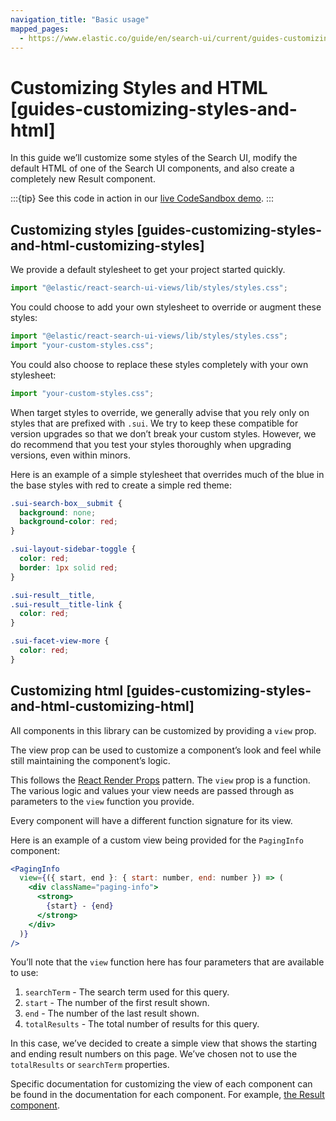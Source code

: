```yaml
---
navigation_title: "Basic usage"
mapped_pages:
  - https://www.elastic.co/guide/en/search-ui/current/guides-customizing-styles-and-html.html
---
```


# Customizing Styles and HTML [guides-customizing-styles-and-html]


In this guide we’ll customize some styles of the Search UI, modify the default HTML of one of the Search UI components, and also create a completely new Result component.

:::{tip}
See this code in action in our [live CodeSandbox demo](https://codesandbox.io/embed/github/elastic/search-ui/tree/main/examples/sandbox?autoresize=1&fontsize=12&initialpath=%2Fcustomizing-styles-and-html&module=%2Fsrc%2Fpages%2Fcustomizing-styles-and-html%2Findex.js).
:::

## Customizing styles [guides-customizing-styles-and-html-customizing-styles]

We provide a default stylesheet to get your project started quickly.

```jsx
import "@elastic/react-search-ui-views/lib/styles/styles.css";
```

You could choose to add your own stylesheet to override or augment these styles:

```jsx
import "@elastic/react-search-ui-views/lib/styles/styles.css";
import "your-custom-styles.css";
```

You could also choose to replace these styles completely with your own stylesheet:

```jsx
import "your-custom-styles.css";
```

When target styles to override, we generally advise that you rely only on styles that are prefixed with `.sui`. We try to keep these compatible for version upgrades so that we don’t break your custom styles. However, we do recommend that you test your styles thoroughly when upgrading versions, even within minors.

Here is an example of a simple stylesheet that overrides much of the blue in the base styles with red to create a simple red theme:

```css
.sui-search-box__submit {
  background: none;
  background-color: red;
}

.sui-layout-sidebar-toggle {
  color: red;
  border: 1px solid red;
}

.sui-result__title,
.sui-result__title-link {
  color: red;
}

.sui-facet-view-more {
  color: red;
}
```


## Customizing html [guides-customizing-styles-and-html-customizing-html]

All components in this library can be customized by providing a `view` prop.

The view prop can be used to customize a component’s look and feel while still maintaining the component’s logic.

This follows the [React Render Props](https://reactjs.org/docs/render-props.html) pattern. The `view` prop is a function. The various logic and values your view needs are passed through as parameters to the `view` function you provide.

Every component will have a different function signature for its view.

Here is an example of a custom view being provided for the `PagingInfo` component:

```jsx
<PagingInfo
  view={({ start, end }: { start: number, end: number }) => (
    <div className="paging-info">
      <strong>
        {start} - {end}
      </strong>
    </div>
  )}
/>
```

You’ll note that the `view` function here has four parameters that are available to use:

1. `searchTerm` - The search term used for this query.
2. `start` - The number of the first result shown.
3. `end` - The number of the last result shown.
4. `totalResults` - The total number of results for this query.

In this case, we’ve decided to create a simple view that shows the starting and ending result numbers on this page. We’ve chosen not to use the `totalResults` or `searchTerm` properties.

Specific documentation for customizing the view of each component can be found in the documentation for each component. For example, [the Result component](/reference/api-react-components-result.md#api-react-components-result-view-customization).




